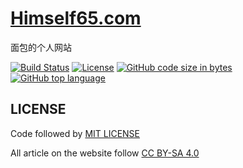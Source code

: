 # [Himself65.com](https://himself65.com)

面包的个人网站

[![Build Status](https://travis-ci.com/Himself65/himself65.svg?branch=dev)](https://travis-ci.com/Himself65/himself65)
[![License](https://img.shields.io/github/license/himself65/kuen.svg)](htttps:://github.com/himself65/himself65)
[![GitHub code size in bytes](https://img.shields.io/github/languages/code-size/himself65/himself65.svg)](htttps:://github.com/himself65/himself65)
[![GitHub top language](https://img.shields.io/github/languages/top/himself65/himself65.svg)](htttps:://github.com/himself65/himself65)

## LICENSE

Code followed by [MIT LICENSE](LICNSE)

All article on the website follow [CC BY-SA 4.0](https://creativecommons.org/licenses/by-sa/4.0/)
